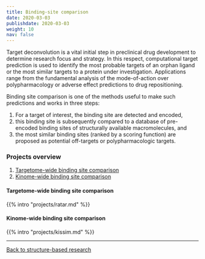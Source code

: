 ```yaml
---
title: Binding-site comparison
date: 2020-03-03
publishdate: 2020-03-03
weight: 10
nav: false
---
```


Target deconvolution is a vital initial step in preclinical drug development to determine research focus and strategy.
In this respect, computational target prediction is used to identify the most probable targets of an orphan ligand or
the most similar targets to a protein under investigation.
Applications range from the fundamental analysis of the mode-of-action over polypharmacology or
adverse effect predictions to drug repositioning.

Binding site comparison is one of the methods useful to make such predictions and works in three steps:

1. For a target of interest, the binding site are detected and encoded,
2. this binding site is subsequently compared to a database of pre-encoded binding sites of
structurally available macromolecules, and
3. the most similar binding sites (ranked by a scoring function) are proposed
as potential off-targets or polypharmacologic targets.

### Projects overview

1. [Targetome-wide binding site comparison](#targetome-wide-binding-site-comparison)
2. [Kinome-wide binding site comparison](#kinome-wide-binding-site-comparison)

#### Targetome-wide binding site comparison

{{% intro "projects/ratar.md" %}}


#### Kinome-wide binding site comparison

{{% intro "projects/kissim.md" %}}

***

[Back to structure-based research](/research/structure-based/)